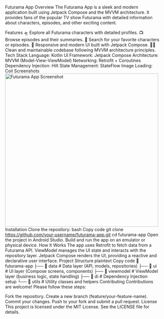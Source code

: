 Futurama App
Overview
The Futurama App is a sleek and modern application built using Jetpack Compose and the MVVM architecture. It provides fans of the popular TV show Futurama with detailed information about characters, episodes, and other exciting content.

Features
🛸 Explore all Futurama characters with detailed profiles.
📺 Browse episodes and their summaries.
🚀 Search for your favorite characters or episodes.
🌌 Responsive and modern UI built with Jetpack Compose.
🧑‍💻 Clean and maintainable codebase following MVVM architecture principles.
Tech Stack
Language: Kotlin
UI Framework: Jetpack Compose
Architecture: MVVM (Model-View-ViewModel)
Networking: Retrofit + Coroutines
Dependency Injection: Hilt
State Management: StateFlow
Image Loading: Coil
Screenshots
<img src="https://github.com/user-attachments/assets/4c923a4d-9f93-461a-bfd6-05f72167d54c" alt="Futurama App Screenshot" width="500">
Installation
Clone the repository:
bash
Copy code
git clone https://github.com/your-username/futurama-app.git
cd futurama-app
Open the project in Android Studio.
Build and run the app on an emulator or physical device.
How It Works
The app uses Retrofit to fetch data from a Futurama API.
ViewModel manages the UI state and interacts with the repository layer.
Jetpack Compose renders the UI, providing a reactive and declarative user interface.
Project Structure
plaintext
Copy code
📂 futurama-app
├── 📂 data         # Data layer (API, models, repositories)
├── 📂 ui           # UI layer (Compose screens, components)
├── 📂 viewmodel    # ViewModel layer (business logic, state handling)
├── 📂 di           # Dependency Injection setup
└── 📂 utils        # Utility classes and helpers
Contributing
Contributions are welcome! Please follow these steps:

Fork the repository.
Create a new branch (feature/your-feature-name).
Commit your changes.
Push to your fork and submit a pull request.
License
This project is licensed under the MIT License. See the LICENSE file for details.
